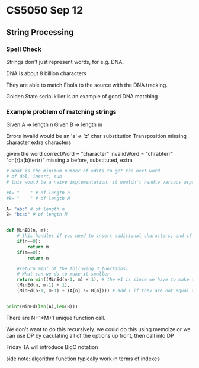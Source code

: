 # CS5050 Sep 12

## String Processing

### Spell Check

Strings don't just represent words, for e.g. DNA.

DNA is about 8 billion characters

They are able to match Ebola to the source with the DNA tracking.

Golden State serial killer is an example of good DNA matching

### Example problem of matching strings

 Given A => length n
 Given B => length m

Errors 
 invalid would be an 'a'-> 'z' char substitution
 Transposition
 missing character
 extra characters

given the word 
correctWord = "character"
invalidWord = "chrabterr"
"ch(r)a(b)ter(r)" missing a before, substituted, extra 

```python
# What is the minimum number of edits to get the next word
# of del, insert, sub
# this would be a naive implementation, it wouldn't handle various aspects of actual options, keyboard placement, etc...

#A= "    " # of length n
#B= "    " # of length M

A= "abc" # of length n
B= "bcad" # of length M


def MinED(n, m):
	# this handles if you need to insert additional characters, and if they match also
	if(n==0):
		return m
	if(m==0):
		return n

	#return min( of the following 3 functions)
	# What can we do to make it smaller
	return min((MinEd(n-1, m) + 1), # the +1 is since we have to make an edit ( This falls under the Solution contruction phase)
	(MinEd(n, m-1) + 1),
	(MinEd(n-1, m-1) + (A[n] != B[m]))) # add 1 if they are not equal this last function call is the only place that we actually compare the characters


print(MinEd(len(A),len(B)))


```
There are N+1*M+1 unique function call.

We don't want to do this recursively.
we could do this using memoize
or we can use DP by caculating all of the options up front, then call into DP

Friday TA will introduce BigO notation

side note: algorithm function typically work in terms of indexes